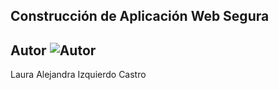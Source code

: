 ## Construcción de Aplicación Web Segura

## Autor ![Autor](https://img.icons8.com/fluency/30/000000/person-female.png)
Laura Alejandra Izquierdo Castro

